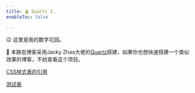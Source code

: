 ```yaml
---
title: 🪴 Quartz 3.
enableToc: false

---
```


😉 这里是我的数字花园。

📃 本静态博客采用Jacky Zhao大佬的[Quartz](https://github.com/jackyzha0/quartz)搭建，如果你也想快速搭建一个类似效果的博客，不妨查看这个项目。


[CSS样式表的引用](notes/CSS样式表的引用.md)

[测试表](notes/测试表.md)